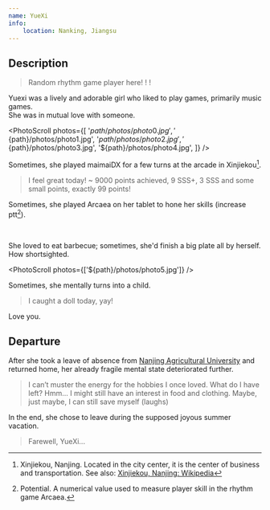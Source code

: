 ```yaml
---
name: YueXi
info:
    location: Nanking, Jiangsu
---
```


## Description

> Random rhythm game player here! ! !

Yuexi was a lively and adorable girl who liked to play games, primarily music games.   
She was in mutual love with someone.

<PhotoScroll photos={[
'${path}/photos/photo0.jpg',
'${path}/photos/photo1.jpg',
'${path}/photos/photo2.jpg',
'${path}/photos/photo3.jpg',
'${path}/photos/photo4.jpg',
]} />

Sometimes, she played maimaiDX for a few turns at the arcade in Xinjiekou[^1].

> I feel great today! ~ 9000 points achieved, 9 SSS+, 3 SSS and some small points, exactly 99 points!

Sometimes, she played Arcaea on her tablet to hone her skills (increase ptt[^2]).

<br />

She loved to eat barbecue; sometimes, she'd finish a big plate all by herself. How shortsighted.

<PhotoScroll photos={['${path}/photos/photo5.jpg']} />

Sometimes, she mentally turns into a child.

> I caught a doll today, yay!

Love you.

## Departure

After she took a leave of absence from [Nanjing Agricultural University](https://rle.wiki/campus/NJAU.html) and returned home, her already fragile mental state deteriorated further.

> I can’t muster the energy for the hobbies I once loved. What do I have left? Hmm... I might still have an interest in food and clothing. Maybe, just maybe, I can still save myself (laughs)

In the end, she chose to leave during the supposed joyous summer vacation.

> Farewell, YueXi...  

[^1]: Xinjiekou, Nanjing. Located in the city center, it is the center of business and transportation. See also: [Xinjiekou, Nanjing: Wikipedia](https://en.wikipedia.org/wiki/Xinjiekou,_Nanjing)
[^2]: Potential. A numerical value used to measure player skill in the rhythm game Arcaea.
